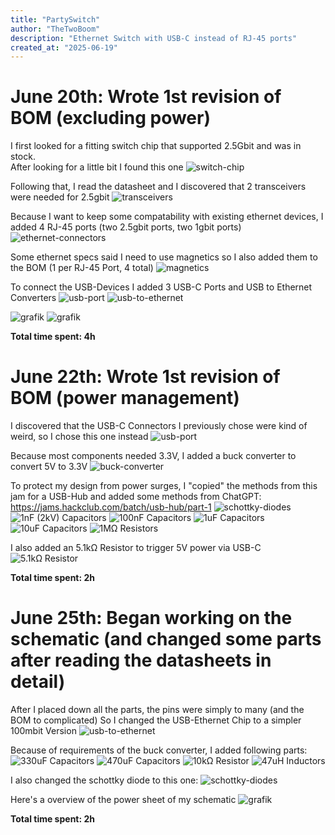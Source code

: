 ```yaml
---
title: "PartySwitch"
author: "TheTwoBoom"
description: "Ethernet Switch with USB-C instead of RJ-45 ports"
created_at: "2025-06-19"
---
```


# June 20th: Wrote 1st revision of BOM (excluding power)

I first looked for a fitting switch chip that supported 2.5Gbit and was in stock.  
After looking for a little bit I found this one
![switch-chip](https://github.com/user-attachments/assets/ada3f5be-8ac4-447d-b369-e6494a72d15c)

Following that, I read the datasheet and I discovered that 2 transceivers were needed for 2.5gbit
![transceivers](https://github.com/user-attachments/assets/21c77b5d-c138-41db-94bc-030f508d163e)

Because I want to keep some compatability with existing ethernet devices, I added 4 RJ-45 ports (two 2.5gbit ports, two 1gbit ports)
![ethernet-connectors](https://github.com/user-attachments/assets/d8d368e1-82cf-49a1-880f-8474144363e4)

Some ethernet specs said I need to use magnetics so I also added them to the BOM (1 per RJ-45 Port, 4 total)
![magnetics](https://github.com/user-attachments/assets/86499d5c-ed67-4e26-b07b-2c35f4e197eb)

To connect the USB-Devices I added 3 USB-C Ports and USB to Ethernet Converters
![usb-port](https://github.com/user-attachments/assets/93403097-43bd-4d1d-ba3c-262236324b09)
![usb-to-ethernet](https://github.com/user-attachments/assets/5ea9fec6-aaef-4c3f-b540-4fcea4bfa964)

![grafik](https://github.com/user-attachments/assets/0b0e2714-b582-44f4-bf44-56ba4645fa4c)
![grafik](https://github.com/user-attachments/assets/4cb43028-932f-4c24-a5ec-dbd0e04e944a)


**Total time spent: 4h**

# June 22th: Wrote 1st revision of BOM (power management)

I discovered that the USB-C Connectors I previously chose were kind of weird, so I chose this one instead
![usb-port](https://github.com/user-attachments/assets/675f4ecf-fb14-4066-9231-04981d3cc018)

Because most components needed 3.3V, I added a buck converter to convert 5V to 3.3V
![buck-converter](https://github.com/user-attachments/assets/75f1b1a1-1452-4f11-9ea2-68c934edbdbf)

To protect my design from power surges, I "copied" the methods from this jam for a USB-Hub and added some methods from ChatGPT:
https://jams.hackclub.com/batch/usb-hub/part-1
![schottky-diodes](https://github.com/user-attachments/assets/509b0395-f654-4b7b-800e-1d2f40fdd11d)
![1nF (2kV) Capacitors](https://github.com/user-attachments/assets/084b014e-c619-43e8-ba0b-23fdacf3d1ae)
![100nF Capacitors](https://github.com/user-attachments/assets/1fdbca7d-6ae8-4c22-b071-6aa572e41520)
![1uF Capacitors](https://github.com/user-attachments/assets/27f498fb-cdcb-4162-8dd7-34512a45f758)
![10uF Capacitors](https://github.com/user-attachments/assets/7bc1a24b-63b2-4b27-963c-2b4e49479863)
![1MΩ Resistors](https://github.com/user-attachments/assets/558dc875-2cc7-4d4b-9351-10bd8a96f93d)

I also added an 5.1kΩ Resistor to trigger 5V power via USB-C
![5.1kΩ Resistor](https://github.com/user-attachments/assets/0501d8ba-e0fa-4e3a-b332-01296476f82c)

**Total time spent: 2h**

# June 25th: Began working on the schematic (and changed some parts after reading the datasheets in detail)

After I placed down all the parts, the pins were simply to many (and the BOM to complicated)
So I changed the USB-Ethernet Chip to a simpler 100mbit Version
![usb-to-ethernet](https://github.com/user-attachments/assets/a1d59963-62f7-4c94-86c1-6562d4cb76f3)

Because of requirements of the buck converter, I added following parts:
![330uF Capacitors](https://github.com/user-attachments/assets/8f7fed82-81fe-4bf3-be61-30e446c29dcc)
![470uF Capacitors](https://github.com/user-attachments/assets/1eeba504-b877-4952-8740-bc509cdcd969)
![10kΩ Resistor](https://github.com/user-attachments/assets/bf0f243c-8a61-4d4b-9a3b-945eb5c5ee8f)
![47uH Inductors](https://github.com/user-attachments/assets/de312c32-829c-4f49-9abe-cf63974d80cd)

I also changed the schottky diode to this one:
![schottky-diodes](https://github.com/user-attachments/assets/58c2e152-c04c-449d-b727-d233aa8b8265)

Here's a overview of the power sheet of my schematic
![grafik](https://github.com/user-attachments/assets/ad460154-4bb5-4093-8473-42ef6c719ed8)

**Total time spent: 2h**

